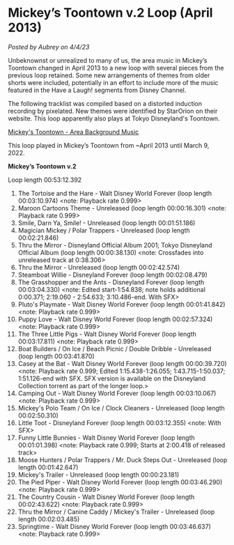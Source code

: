 # Mickey’s Toontown v.2 Loop (April 2013)

*Posted by Aubrey on 4/4/23*

Unbeknownst or unrealized to many of us, the area music in Mickey’s Toontown changed in April 2013 to a new loop with several pieces from the previous loop retained. Some new arrangements of  themes from older shorts were included, potentially in an effort to include more of the music featured in the Have a Laugh! segments from Disney Channel.

The following tracklist was compiled based on a distorted induction recording by pixelated. New themes were identified by StarOrion on their website. This loop apparently also plays at Tokyo Disneyland's Toontown.

[Mickey's Toontown - Area Background Music](http://tdrparkbgm.web.fc2.com/DisneylandToontown.html)

This loop played in Mickey’s Toontown from ~April 2013 until March 9, 2022.

**Mickey’s Toontown v.2**

Loop length 00:53:12.392

1. The Tortoise and the Hare - Walt Disney World Forever (loop length 00:03:10.974)
<note: Playback rate 0.999>
2. Maroon Cartoons Theme - Unreleased (loop length 00:00:16.301)
<note: Playback rate 0.999>
3. Smile, Darn Ya, Smile! - Unreleased (loop length 00:01:51.186)
4. Magician Mickey / Polar Trappers - Unreleased (loop length 00:02:21.846)
5. Thru the Mirror - Disneyland Official Album 2001; Tokyo Disneyland Official Album (loop length 00:00:38.130)
<note: Crossfades into unreleased track at 0:38.306>
6. Thru the Mirror - Unreleased (loop length 00:02:42.574)
7. Steamboat Willie - Disneyland Forever (loop length 00:02:08.479)
8. The Grasshopper and the Ants - Disneyland Forever (loop length 00:03:04.330)
<note: Edited start-1:54.838; note holds additional 0:00.371; 2:19.060 - 2:54.633; 3:10.486-end. With SFX>
9. Pluto's Playmate - Walt Disney World Forever (loop length 00:01:41.842)
<note: Playback rate 0.999>
10. Puppy Love - Walt Disney World Forever (loop length 00:02:57.324)
<note: Playback rate 0.999>
11. The Three Little Pigs - Walt Disney World Forever (loop length 00:03:17.811)
<note: Playback rate 0.999>
12. Boat Builders / On Ice / Beach Picnic / Double Dribble - Unreleased (loop length 00:03:41.870)
13. Casey at the Bat - Walt Disney World Forever (loop length 00:00:39.720)
<note: Playback rate 0.999; Edited 1:15.438-1:26.055; 1:43.715-1:50.037; 1:51.126-end with SFX. SFX version is available on the Disneyland Collection torrent as part of the longer loop.>
14. Camping Out - Walt Disney World Forever (loop length 00:03:10.067)
<note: Playback rate 0.999>
15. Mickey's Polo Team / On Ice / Clock Cleaners - Unreleased (loop length 00:02:50.310)
16. Little Toot - Disneyland Forever (loop length 00:03:12.355)
<note: With SFX>
17. Funny Little Bunnies - Walt Disney World Forever (loop length 00:01:01.398)
<note: Playback rate 0.999; Starts at 2:00.418 of released track>
18. Moose Hunters / Polar Trappers / Mr. Duck Steps Out - Unreleased (loop length 00:01:42.647)
19. Mickey's Trailer - Unreleased (loop length 00:00:23.181)
20. The Pied Piper - Walt Disney World Forever (loop length 00:03:46.290)
<note: Playback rate 0.999>
21. The Country Cousin - Walt Disney World Forever (loop length 00:02:43.622)
<note: Playback rate 0.999>
22. Thru the Mirror / Canine Caddy / Mickey's Trailer - Unreleased (loop length 00:02:03.485)
23. Springtime - Walt Disney World Forever (loop length 00:03:46.637)
<note: Playback rate 0.999>